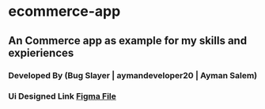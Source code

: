 # ecommerce-app
## An Commerce app as example for my skills and expieriences
### Developed By (Bug Slayer | aymandeveloper20 | Ayman Salem)
### Ui Designed Link [Figma File](https://www.figma.com/design/9c2nBNnlo2GIJEaOXEWLHL/E-Commerce-UI-Kit-(Community)?node-id=91-75&node-type=frame&t=RlGT9ebM1byZj2AI-0]](https://www.figma.com/design/9c2nBNnlo2GIJEaOXEWLHL/E-Commerce-UI-Kit-(Community)?node-id=113-159&node-type=canvas&t=6IsHAyNMU6jISTH4-0))
